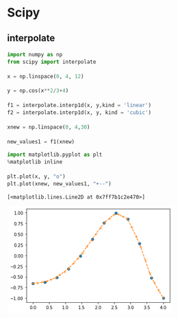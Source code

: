 # Scipy

## interpolate


```python
import numpy as np
from scipy import interpolate

x = np.linspace(0, 4, 12)

y = np.cos(x**2/3+4)

f1 = interpolate.interp1d(x, y,kind = 'linear')
f2 = interpolate.interp1d(x, y, kind = 'cubic')

xnew = np.linspace(0, 4,30)

new_values1 = f1(xnew)
```


```python
import matplotlib.pyplot as plt
%matplotlib inline

plt.plot(x, y, "o")
plt.plot(xnew, new_values1, "+--")
```




    [<matplotlib.lines.Line2D at 0x7ff7b1c2e470>]




![png](output_2_1.png)

